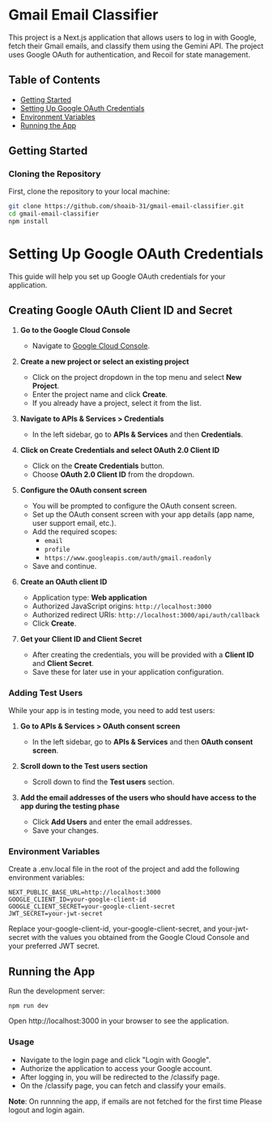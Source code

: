 # Gmail Email Classifier

This project is a Next.js application that allows users to log in with Google, fetch their Gmail emails, and classify them using the Gemini API. The project uses Google OAuth for authentication, and Recoil for state management.

## Table of Contents

- [Getting Started](#getting-started)
- [Setting Up Google OAuth Credentials](#setting-up-google-oauth-credentials)
- [Environment Variables](#environment-variables)
- [Running the App](#running-the-app)

## Getting Started

### Cloning the Repository

First, clone the repository to your local machine:

```bash
git clone https://github.com/shoaib-31/gmail-email-classifier.git
cd gmail-email-classifier
npm install
```

# Setting Up Google OAuth Credentials

This guide will help you set up Google OAuth credentials for your application.

## Creating Google OAuth Client ID and Secret

1. **Go to the Google Cloud Console**

   - Navigate to [Google Cloud Console](https://console.cloud.google.com/).

2. **Create a new project or select an existing project**

   - Click on the project dropdown in the top menu and select **New Project**.
   - Enter the project name and click **Create**.
   - If you already have a project, select it from the list.

3. **Navigate to APIs & Services > Credentials**

   - In the left sidebar, go to **APIs & Services** and then **Credentials**.

4. **Click on Create Credentials and select OAuth 2.0 Client ID**

   - Click on the **Create Credentials** button.
   - Choose **OAuth 2.0 Client ID** from the dropdown.

5. **Configure the OAuth consent screen**

   - You will be prompted to configure the OAuth consent screen.
   - Set up the OAuth consent screen with your app details (app name, user support email, etc.).
   - Add the required scopes:
     - `email`
     - `profile`
     - `https://www.googleapis.com/auth/gmail.readonly`
   - Save and continue.

6. **Create an OAuth client ID**

   - Application type: **Web application**
   - Authorized JavaScript origins: `http://localhost:3000`
   - Authorized redirect URIs: `http://localhost:3000/api/auth/callback`
   - Click **Create**.

7. **Get your Client ID and Client Secret**
   - After creating the credentials, you will be provided with a **Client ID** and **Client Secret**.
   - Save these for later use in your application configuration.

### Adding Test Users

While your app is in testing mode, you need to add test users:

1. **Go to APIs & Services > OAuth consent screen**

   - In the left sidebar, go to **APIs & Services** and then **OAuth consent screen**.

2. **Scroll down to the Test users section**

   - Scroll down to find the **Test users** section.

3. **Add the email addresses of the users who should have access to the app during the testing phase**
   - Click **Add Users** and enter the email addresses.
   - Save your changes.

### Environment Variables

Create a .env.local file in the root of the project and add the following environment variables:

```
NEXT_PUBLIC_BASE_URL=http://localhost:3000
GOOGLE_CLIENT_ID=your-google-client-id
GOOGLE_CLIENT_SECRET=your-google-client-secret
JWT_SECRET=your-jwt-secret
```

Replace your-google-client-id, your-google-client-secret, and your-jwt-secret with the values you obtained from the Google Cloud Console and your preferred JWT secret.

## Running the App

Run the development server:

```
npm run dev
```

Open http://localhost:3000 in your browser to see the application.

### Usage

- Navigate to the login page and click "Login with Google".
- Authorize the application to access your Google account.
- After logging in, you will be redirected to the /classify page.
- On the /classify page, you can fetch and classify your emails.

**Note**: On runnning the app, if emails are not fetched for the first time Please logout and login again.
